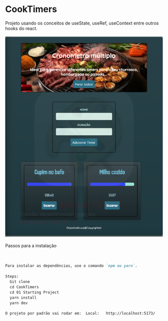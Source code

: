 # CookTimers
Projeto usando os conceitos de useState, useRef, useContext entre outros hooks do react.


![Descrição da Imagem](frontend/src/assets/main.png)

Passos para a instalação

```markdown


Para instalar as dependências, use o comando `npm ou yarn`.

Steps:
  Git clone
  cd CookTimers
  cd 01 Starting Project
  yarn install
  yarn dev

O projeto por padrão vai rodar em:  Local:   http://localhost:5173/



